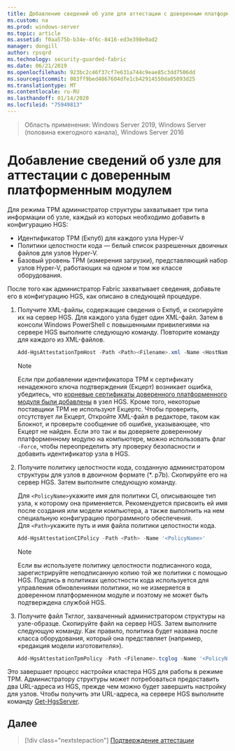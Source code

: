 ```yaml
---
title: Добавление сведений об узле для аттестации с доверенным платформенным модулем
ms.custom: na
ms.prod: windows-server
ms.topic: article
ms.assetid: f0aa575b-b34e-4f6c-8416-ed3e398e0ad2
manager: dongill
author: rpsqrd
ms.technology: security-guarded-fabric
ms.date: 06/21/2019
ms.openlocfilehash: 923bc2c46f37cf7e631a744c9eae85c3dd7506dd
ms.sourcegitcommit: 083ff9bed4867604dfe1cb42914550da05093d25
ms.translationtype: MT
ms.contentlocale: ru-RU
ms.lasthandoff: 01/14/2020
ms.locfileid: "75949813"
---
```

>Область применения: Windows Server 2019, Windows Server (половина ежегодного канала), Windows Server 2016

# <a name="add-host-information-for-tpm-trusted-attestation"></a>Добавление сведений об узле для аттестации с доверенным платформенным модулем

Для режима TPM администратор структуры захватывает три типа информации об узле, каждый из которых необходимо добавить в конфигурацию HGS:

- Идентификатор TPM (Екпуб) для каждого узла Hyper-V
- Политики целостности кода — белый список разрешенных двоичных файлов для узлов Hyper-V.
- Базовый уровень TPM (измерения загрузки), представляющий набор узлов Hyper-V, работающих на одном и том же классе оборудования.

После того как администратор Fabric захватывает сведения, добавьте его в конфигурацию HGS, как описано в следующей процедуре.

1. Получите XML-файлы, содержащие сведения о Екпуб, и скопируйте их на сервер HGS. Для каждого узла будет один XML-файл. Затем в консоли Windows PowerShell с повышенными привилегиями на сервере HGS выполните следующую команду. Повторите команду для каждого из XML-файлов.

    ```powershell
    Add-HgsAttestationTpmHost -Path <Path><Filename>.xml -Name <HostName>
    ```

    > [!NOTE]
    > Если при добавлении идентификатора TPM к сертификату ненадежного ключа подтверждения (Екцерт) возникает ошибка, убедитесь, что [корневые сертификаты доверенного платформенного модуля были добавлены](guarded-fabric-install-trusted-tpm-root-certificates.md) в узел HGS.
    > Кроме того, некоторые поставщики TPM не используют Екцертс.
    > Чтобы проверить, отсутствует ли Екцерт, Откройте XML-файл в редакторе, таком как Блокнот, и проверьте сообщение об ошибке, указывающее, что Екцерт не найден.
    > Если это так и вы доверяете доверенному платформенному модулю на компьютере, можно использовать флаг `-Force`, чтобы переопределить эту проверку безопасности и добавить идентификатор узла в HGS.

2. Получите политику целостности кода, созданную администратором структуры для узлов в двоичном формате (\*. p7b). Скопируйте его на сервер HGS. Затем выполните следующую команду.

    Для `<PolicyName>`укажите имя для политики CI, описывающее тип узла, к которому она применяется. Рекомендуется присвоить ей имя после создания или модели компьютера, а также выполнить на нем специальную конфигурацию программного обеспечения.<br>Для `<Path>`укажите путь и имя файла политики целостности кода.

    ```powershell
    Add-HgsAttestationCIPolicy -Path <Path> -Name '<PolicyName>'
    ```
    
    > [!NOTE]
    > Если вы используете политику целостности подписанного кода, зарегистрируйте неподписанную копию той же политики с помощью HGS.
    > Подпись в политиках целостности кода используется для управления обновлениями политики, но не измеряется в доверенном платформенном модуле и поэтому не может быть подтверждена службой HGS.

3. Получите файл Ткглог, захваченный администратором структуры на узле-образце. Скопируйте файл на сервер HGS. Затем выполните следующую команду. Как правило, политика будет названа после класса оборудования, который она представляет (например, «редакция модели изготовителя»).

    ```powershell
    Add-HgsAttestationTpmPolicy -Path <Filename>.tcglog -Name '<PolicyName>'
    ```

Это завершает процесс настройки кластера HGS для работы в режиме TPM. Администратору структуры может потребоваться предоставить два URL-адреса из HGS, прежде чем можно будет завершить настройку для узлов. Чтобы получить эти URL-адреса, на сервере HGS выполните команду [Get-HgsServer](https://docs.microsoft.com/powershell/module/hgsserver/get-hgsserver?view=win10-ps).

## <a name="next-step"></a>Далее

> [!div class="nextstepaction"]
> [Подтверждение аттестации](guarded-fabric-confirm-hosts-can-attest-successfully.md)
